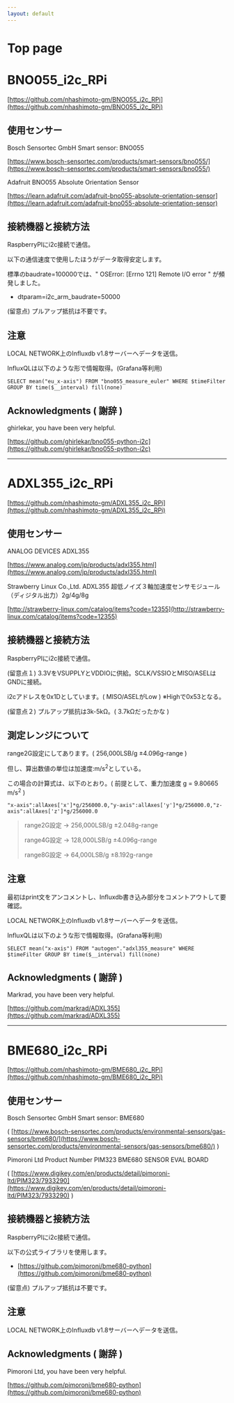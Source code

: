 ```yaml
---
layout: default
---
```


# Top page

# BNO055_i2c_RPi

[https://github.com/nhashimoto-gm/BNO055_i2c_RPi](https://github.com/nhashimoto-gm/BNO055_i2c_RPi)

## 使用センサー
Bosch Sensortec GmbH Smart sensor: BNO055

[https://www.bosch-sensortec.com/products/smart-sensors/bno055/](https://www.bosch-sensortec.com/products/smart-sensors/bno055/)

Adafruit BNO055 Absolute Orientation Sensor

[https://learn.adafruit.com/adafruit-bno055-absolute-orientation-sensor](https://learn.adafruit.com/adafruit-bno055-absolute-orientation-sensor)

## 接続機器と接続方法
RaspberryPIにi2c接続で通信。

以下の通信速度で使用したほうがデータ取得安定します。

標準のbaudrate=100000では、" OSError: [Errno 121] Remote I/O error " が頻発しました。

- dtparam=i2c_arm_baudrate=50000

(留意点) プルアップ抵抗は不要です。

## 注意
LOCAL NETWORK上のInfluxdb v1.8サーバーへデータを送信。

InfluxQLは以下のような形で情報取得。(Grafana等利用)
```
SELECT mean("eu_x-axis") FROM "bno055_measure_euler" WHERE $timeFilter GROUP BY time($__interval) fill(none)
```

## Acknowledgments ( 謝辞 )

ghirlekar, you have been very helpful.

[https://github.com/ghirlekar/bno055-python-i2c](https://github.com/ghirlekar/bno055-python-i2c)

* * *

# ADXL355_i2c_RPi

[https://github.com/nhashimoto-gm/ADXL355_i2c_RPi](https://github.com/nhashimoto-gm/ADXL355_i2c_RPi)

## 使用センサー
ANALOG DEVICES ADXL355

[https://www.analog.com/jp/products/adxl355.html](https://www.analog.com/jp/products/adxl355.html)

Strawberry Linux Co.,Ltd. ADXL355 超低ノイズ３軸加速度センサモジュール（ディジタル出力）2g/4g/8g

[http://strawberry-linux.com/catalog/items?code=12355](http://strawberry-linux.com/catalog/items?code=12355)

## 接続機器と接続方法
RaspberryPIにi2c接続で通信。

(留意点１) 3.3VをVSUPPLYとVDDIOに供給。SCLK/VSSIOとMISO/ASELはGNDに接続。

i2cアドレスを0x1Dとしています。( MISO/ASELがLow ) ※Highで0x53となる。

(留意点２) プルアップ抵抗は3k-5kΩ。( 3.7kΩだったかな )

## 測定レンジについて
range2G設定にしてあります。( 256,000LSB/g ±4.096g-range )

但し、算出数値の単位は加速度:m/s<sup>2</sup>としている。

この場合の計算式は、以下のとおり。( 前提として、重力加速度 g = 9.80665 m/s<sup>2</sup> )

```
"x-axis":allAxes['x']*g/256000.0,"y-axis":allAxes['y']*g/256000.0,"z-axis":allAxes['z']*g/256000.0
```
>range2G設定 -> 256,000LSB/g ±2.048g-range
>
>range4G設定 -> 128,000LSB/g ±4.096g-range
>
>range8G設定 ->  64,000LSB/g ±8.192g-range

## 注意
最初はprint文をアンコメントし、Influxdb書き込み部分をコメントアウトして要確認。

LOCAL NETWORK上のInfluxdb v1.8サーバーへデータを送信。

InfluxQLは以下のような形で情報取得。(Grafana等利用)
```
SELECT mean("x-axis") FROM "autogen"."adxl355_measure" WHERE $timeFilter GROUP BY time($__interval) fill(none)
```

## Acknowledgments ( 謝辞 )

Markrad, you have been very helpful.

[https://github.com/markrad/ADXL355](https://github.com/markrad/ADXL355)

* * *

# BME680_i2c_RPi

[https://github.com/nhashimoto-gm/BME680_i2c_RPi](https://github.com/nhashimoto-gm/BME680_i2c_RPi)

## 使用センサー
Bosch Sensortec GmbH Smart sensor: BME680

( [https://www.bosch-sensortec.com/products/environmental-sensors/gas-sensors/bme680/](https://www.bosch-sensortec.com/products/environmental-sensors/gas-sensors/bme680/) )

Pimoroni Ltd Product Number PIM323 BME680 SENSOR EVAL BOARD

( [https://www.digikey.com/en/products/detail/pimoroni-ltd/PIM323/7933290](https://www.digikey.com/en/products/detail/pimoroni-ltd/PIM323/7933290) )

## 接続機器と接続方法
RaspberryPIにi2c接続で通信。

以下の公式ライブラリを使用します。

- [https://github.com/pimoroni/bme680-python](https://github.com/pimoroni/bme680-python)

(留意点) プルアップ抵抗は不要です。

## 注意
LOCAL NETWORK上のInfluxdb v1.8サーバーへデータを送信。

## Acknowledgments ( 謝辞 )

Pimoroni Ltd, you have been very helpful.

[https://github.com/pimoroni/bme680-python](https://github.com/pimoroni/bme680-python)
